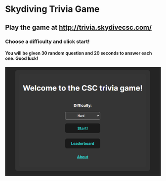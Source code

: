 # Skydiving Trivia Game

## Play the game at http://trivia.skydivecsc.com/

### Choose a difficulty and click start!

#### You will be given 30 random question and 20 seconds to answer each one. Good luck!

![home](/src/assets/trivia.png)
